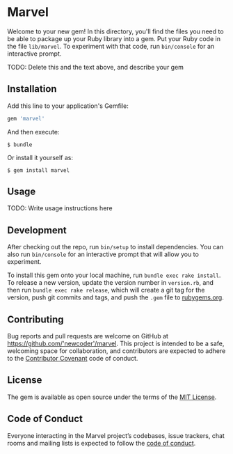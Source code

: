 # Marvel

Welcome to your new gem! In this directory, you'll find the files you need to be able to package up your Ruby library into a gem. Put your Ruby code in the file `lib/marvel`. To experiment with that code, run `bin/console` for an interactive prompt.

TODO: Delete this and the text above, and describe your gem

## Installation

Add this line to your application's Gemfile:

```ruby
gem 'marvel'
```

And then execute:

    $ bundle

Or install it yourself as:

    $ gem install marvel

## Usage

TODO: Write usage instructions here

## Development

After checking out the repo, run `bin/setup` to install dependencies. You can also run `bin/console` for an interactive prompt that will allow you to experiment.

To install this gem onto your local machine, run `bundle exec rake install`. To release a new version, update the version number in `version.rb`, and then run `bundle exec rake release`, which will create a git tag for the version, push git commits and tags, and push the `.gem` file to [rubygems.org](https://rubygems.org).

## Contributing

Bug reports and pull requests are welcome on GitHub at https://github.com/'newcoder'/marvel. This project is intended to be a safe, welcoming space for collaboration, and contributors are expected to adhere to the [Contributor Covenant](http://contributor-covenant.org) code of conduct.

## License

The gem is available as open source under the terms of the [MIT License](https://opensource.org/licenses/MIT).

## Code of Conduct

Everyone interacting in the Marvel project’s codebases, issue trackers, chat rooms and mailing lists is expected to follow the [code of conduct](https://github.com/'newcoder'/marvel/blob/master/CODE_OF_CONDUCT.md).
